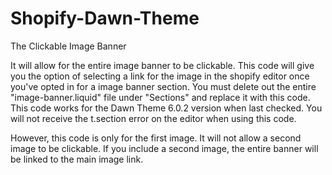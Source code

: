 # Shopify-Dawn-Theme

The Clickable Image Banner

It will allow for the entire image banner to be clickable.
This code will give you the option of selecting a link for the image in the shopify editor once you've opted in for a image banner section. 
You must delete out the entire "image-banner.liquid" file under "Sections" and replace it with this code.
This code works for the Dawn Theme 6.0.2 version when last checked.
You will not receive the t.section error on the editor when using this code. 

However, this code is only for the first image. It will not allow a second image to be clickable. 
If you include a second image, the entire banner will be linked to the main image link.
